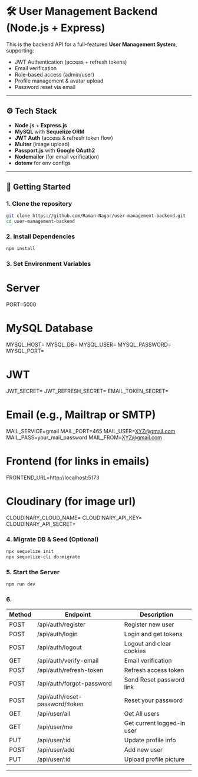 # 🛠️ User Management Backend (Node.js + Express)

This is the backend API for a full-featured **User Management System**, supporting:
- JWT Authentication (access + refresh tokens)
- Email verification
- Role-based access (admin/user)
- Profile management & avatar upload
- Password reset via email
---

## ⚙️ Tech Stack

- **Node.js** + **Express.js**
- **MySQL** with **Sequelize ORM**
- **JWT Auth** (access & refresh token flow)
- **Multer** (image upload)
- **Passport.js** with **Google OAuth2**
- **Nodemailer** (for email verification)
- **dotenv** for env configs

---

## 🚀 Getting Started

### 1. Clone the repository

```bash
git clone https://github.com/Raman-Nagar/user-management-backend.git
cd user-management-backend
```

### 2. Install Dependencies

```bash
npm install
```
### 3. Set Environment Variables
# Server
PORT=5000

# MySQL Database
MYSQL_HOST=
MYSQL_DB=
MYSQL_USER=
MYSQL_PASSWORD=
MYSQL_PORT=

# JWT
JWT_SECRET=
JWT_REFRESH_SECRET=
EMAIL_TOKEN_SECRET=

# Email (e.g., Mailtrap or SMTP)
MAIL_SERVICE=gmail
MAIL_PORT=465
MAIL_USER=XYZ@gmail.com
MAIL_PASS=your_mail_password
MAIL_FROM=XYZ@gmail.com

# Frontend (for links in emails)
FRONTEND_URL=http://localhost:5173

# Cloudinary (for image url)
CLOUDINARY_CLOUD_NAME=
CLOUDINARY_API_KEY=
CLOUDINARY_API_SECRET=


### 4. Migrate DB & Seed (Optional)

```bash
npx sequelize init  
npx sequelize-cli db:migrate 
```
### 5. Start the Server

```bash
npm run dev
```
### 6. 
| Method | Endpoint                   | Description                |
| ------ | -------------------------- | -------------------------- |
| POST   | /api/auth/register         | Register new user          |
| POST   | /api/auth/login            | Login and get tokens       |
| POST   | /api/auth/logout           | Logout and clear cookies   |
| GET    | /api/auth/verify-email     | Email verification         |
| POST   | /api/auth/refresh-token    | Refresh access token       |
| POST   | /api/auth/forgot-password  | Send Reset password link   |
| POST   | /api/auth/reset-password/:token | Reset your password   |
| GET    | /api/user/all              | Get All users              |
| GET    | /api/user/me               | Get current logged-in user |
| PUT    | /api/user/:id              | Update profile info        |
| POST   | /api/user/add              | Add new user               |
| PUT    | /api/user/:id              | Upload profile picture     |

---

